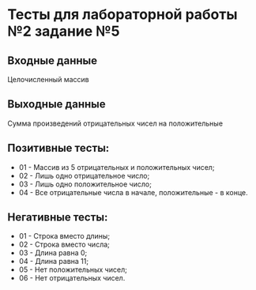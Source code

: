 # Тесты для лабораторной работы №2 задание №5

## Входные данные
Целочисленный массив

## Выходные данные
Сумма произведений отрицательных чисел на положительные

## Позитивные тесты:
- 01 - Массив из 5 отрицательных и положительных чисел;
- 02 - Лишь одно отрицательное число;
- 03 - Лишь одно положительное число;
- 04 - Все отрицательные числа в начале, положительные - в конце.

## Негативные тесты:
- 01 - Строка вместо длины;
- 02 - Строка вместо числа;
- 03 - Длина равна 0;
- 04 - Длина равна 11;
- 05 - Нет положительных чисел;
- 06 - Нет отрицательных чисел.
